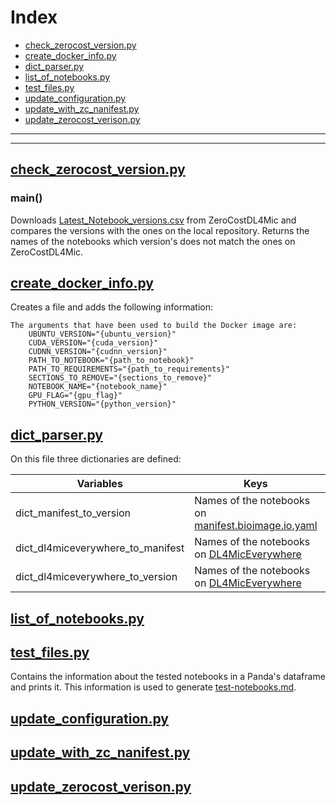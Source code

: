 # Index 
- [check_zerocost_version.py](#check_zerocost_version.py)
- [create_docker_info.py](#create_docker_info.py)
- [dict_parser.py](#dict_parser.py)
- [list_of_notebooks.py](#list_of_notebooks.py)
- [test_files.py](#test_files.py)
- [update_configuration.py](#update_configuration.py)
- [update_with_zc_nanifest.py](#update_with_zc_nanifest.py)
- [update_zerocost_verison.py](#update_zerocost_verison.py)

---
---
## [check_zerocost_version.py](../../../../.tools/python_tools/check_zerocost_version.py) <a name="check_zerocost_version.py"></a>

### main()
Downloads [Latest_Notebook_versions.csv](https://raw.githubusercontent.com/HenriquesLab/ZeroCostDL4Mic/master/Colab_notebooks/Latest_Notebook_versions.csv) from ZeroCostDL4Mic and compares the versions with the ones on the local repository. Returns the names of the notebooks which version's does not match the ones on ZeroCostDL4Mic.

## [create_docker_info.py](../../../../.tools/python_tools/create_docker_info.py) <a name="create_docker_info.py"></a>

Creates a file and adds the following information:

    The arguments that have been used to build the Docker image are:
        UBUNTU_VERSION="{ubuntu_version}"
        CUDA_VERSION="{cuda_version}"
        CUDNN_VERSION="{cudnn_version}"
        PATH_TO_NOTEBOOK="{path_to_notebook}"
        PATH_TO_REQUIREMENTS="{path_to_requirements}"
        SECTIONS_TO_REMOVE="{sections_to_remove}"
        NOTEBOOK_NAME="{notebook_name}"
        GPU_FLAG="{gpu_flag}"
        PYTHON_VERSION="{python_version}"

## [dict_parser.py](../../../../.tools/python_tools/dict_parser.py) <a name="dict_parser.py"></a>

On this file three dictionaries are defined:

| Variables | Keys | Values |
|---|---|---|
| dict_manifest_to_version | Names of the notebooks on [manifest.bioimage.io.yaml](https://github.com/HenriquesLab/ZeroCostDL4Mic/blob/master/manifest.bioimage.io.yaml#L411) | Names of the notebooks on [Latest_Notebook_versions.csv](https://raw.githubusercontent.com/HenriquesLab/ZeroCostDL4Mic/master/Colab_notebooks/Latest_Notebook_versions.csv)  |
| dict_dl4miceverywhere_to_manifest | Names of the notebooks on [DL4MicEverywhere](https://github.com/HenriquesLab/DL4MicEverywhere/tree/main/notebooks/ZeroCostDL4Mic_notebooks) | Names of the notebooks on [manifest.bioimage.io.yaml](https://github.com/HenriquesLab/ZeroCostDL4Mic/blob/master/manifest.bioimage.io.yaml#L411) |
| dict_dl4miceverywhere_to_version | Names of the notebooks on [DL4MicEverywhere](https://github.com/HenriquesLab/DL4MicEverywhere/tree/main/notebooks/ZeroCostDL4Mic_notebooks) | [Latest_Notebook_versions.csv](https://raw.githubusercontent.com/HenriquesLab/ZeroCostDL4Mic/master/Colab_notebooks/Latest_Notebook_versions.csv) |



## [list_of_notebooks.py](../../../../.tools/python_tools/list_of_notebooks.py) <a name="list_of_notebooks.py"></a>



## [test_files.py](../../../../.tools/python_tools/test_files.py) <a name="test_files.py"></a>

Contains the information about the tested notebooks in a Panda's dataframe and prints it. This information is used to generate [test-notebooks.md](https://github.com/HenriquesLab/DL4MicEverywhere/blob/main/.tools/test-notebooks.md).

## [update_configuration.py](../../../../.tools/python_tools/update_configuration.py) <a name="update_configuration.py"></a>

## [update_with_zc_nanifest.py](../../../../.tools/python_tools/update_with_zc_nanifest.py) <a name="update_with_zc_nanifest.py"></a>

## [update_zerocost_verison.py](../../../../.tools/python_tools/update_zerocost_verison.py) <a name="update_zerocost_verison.py"></a>